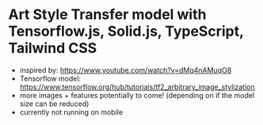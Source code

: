 # Art Style Transfer model with Tensorflow.js, Solid.js, TypeScript, Tailwind CSS

- inspired by: https://www.youtube.com/watch?v=dMq4nAMuqO8
- Tensorflow model: https://www.tensorflow.org/hub/tutorials/tf2_arbitrary_image_stylization
- more images + features potentially to come! (depending on if the model size can be reduced)
- currently not running on mobile
